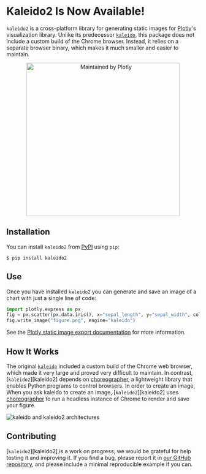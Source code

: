 # Kaleido2 Is Now Available!

`kaleido2` is a cross-platform library for generating static images for [Plotly][plotly]'s visualization library.
Unlike its predecessor [`kaleido`][kaleido],
this package does not include a custom build of the Chrome browser.
Instead,
it relies on a separate browser binary,
which makes it much smaller and easier to maintain.

<div align="center">
  <a href="https://dash.plotly.com/project-maintenance">
    <img src="https://dash.plotly.com/assets/images/maintained-by-plotly.png" width="400px" alt="Maintained by Plotly">
  </a>
</div>

## Installation

You can install `kaleido2` from [PyPI][pypi] using `pip`:

```
$ pip install kaleido2
```

## Use

Once you have installed `kaleido2` you can generate and save an image of a chart
with just a single line of code:

```python
import plotly.express as px
fig = px.scatter(px.data.iris(), x="sepal_length", y="sepal_width", color="species")
fig.write_image("figure.png", engine="kaleido")
```

See the [Plotly static image export documentation][plotly-export] for more information.

## How It Works

The original [`kaleido`][kaleido] included a custom build of the Chrome web browser,
which made it very large and proved very difficult to maintain.
In contrast,
[`kaleido2`][kaleido2] depends on [choreographer][choreographer],
a lightweight library that enables Python programs to control browsers.
In order to create an image,
When you ask kaleido to create an image,
[`kaleido2`][kaleido2] uses [choreographer][choreographer] to run a headless instance of Chrome
to render and save your figure.

<img src="https://github.com/plotly/kaleio/blob/master/assets/architecture.svg?raw=true" alt="kaleido and kaleido2 architectures"/>

## Contributing

[`kaleido2`][kaleido2] is a work on progress;
we would be grateful for help testing it and improving it.
If you find a bug, please report it in [our GitHub repository][repo],
and please include a minimal reproducible example if you can.

[choreographer]: https://pypi.org/project/choreographer/
[kaleido]: https://pypi.org/project/kaleido2/
[plotly]: https://plotly.com/
[plotly-export]: https://plotly.com/python/static-image-export/
[pypi]: https://pypi.org/
[repo]: https://github.com/plotly/Kaleido
